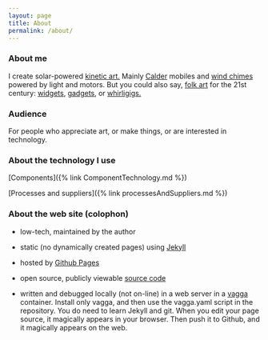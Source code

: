 ```yaml
---
layout: page
title: About
permalink: /about/
---
```


### About me

I create solar-powered [kinetic art.](https://en.wikipedia.org/wiki/Kinetic_art)
Mainly [Calder](https://en.wikipedia.org/wiki/Alexander_Calder) mobiles
and [wind chimes](https://en.wikipedia.org/wiki/Wind_chime)
powered by light and motors.
But you could also say, [folk art](https://en.wikipedia.org/wiki/Folk_art) 
for the 21st century: [widgets](https://en.wikipedia.org/wiki/Widget),
[gadgets](https://en.wikipedia.org/wiki/Gadget),
or [whirligigs.](https://en.wikipedia.org/wiki/Whirligig)

### Audience

For people who appreciate art, or make things, or are interested in technology.

### About the technology I use

[Components]({% link ComponentTechnology.md %})

[Processes and suppliers]({% link processesAndSuppliers.md %})

### About the web site (colophon)

- low-tech, maintained by the author

- static (no dynamically created pages) using [Jekyll](https://jekyllrb.com/)

- hosted by [Github Pages](https://pages.github.com/)

- open source, publicly viewable [source code](https://github.com/bootchk/solabile)

- written and debugged locally (not on-line) in a web server in a [vagga](https://vagga.readthedocs.io/en/latest/) container.
Install only vagga, and then use the vagga.yaml script in the repository.
You do need to learn Jekyll and git.
When you edit your page source, it magically appears in your browser.
Then push it to Github, and it magically appears on the web.


<!---
A [starving artist](https://en.wikipedia.org/wiki/Starving_artist).
-->
